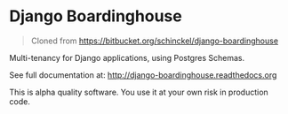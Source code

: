 # Django Boardinghouse


 > Cloned from https://bitbucket.org/schinckel/django-boardinghouse
 

Multi-tenancy for Django applications, using Postgres Schemas.

See full documentation at: http://django-boardinghouse.readthedocs.org

This is alpha quality software. You use it at your own risk in production code.

